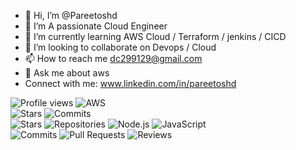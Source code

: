 - 👋 Hi, I’m @Pareetoshd
- 👀 I’m A passionate Cloud Engineer
- 🌱 I’m currently learning AWS Cloud / Terraform / jenkins / CICD
- 💞️ I’m looking to collaborate on Devops / Cloud 
- 📫 How to reach me dc299129@gmail.com 
- 💬 Ask me about aws
- Connect with me:
  www.linkedin.com/in/pareetoshd

![Profile views](https://shields.io/badge/Profile%20views-134-blue)       ![AWS](https://img.shields.io/badge/AWS-Active-orange)   
![Stars](https://img.shields.io/badge/Stars-1pt-FBCA04?style=flat-square)      ![Commits](https://img.shields.io/badge/Commits-26pt-BF5FFF?style=flat-square)         
![Stars](https://img.shields.io/badge/Stars-1pt-FBCA04?style=flat-square)      ![Repositories](https://img.shields.io/badge/Repositories-8pt-00BFFF?style=flat-square)
![Node.js](https://img.shields.io/badge/Node.js-14.0.0-green)    ![JavaScript](https://img.shields.io/badge/JavaScript-ES6-yellow)  
![Commits](https://img.shields.io/badge/Commits-27pt-BF5FFF?style=flat-square)  ![Pull Requests](https://img.shields.io/badge/Pull%20Requests-Unknown-808080?style=flat-square)
![Reviews](https://img.shields.io/badge/Reviews-Unknown-808080?style=flat-square)

<!---
Pareetoshd/Pareetoshd is a ✨ special ✨ repository because its `README.md` (this file) appears on your GitHub profile.
You can click the Preview link to take a look at your changes.
--->
